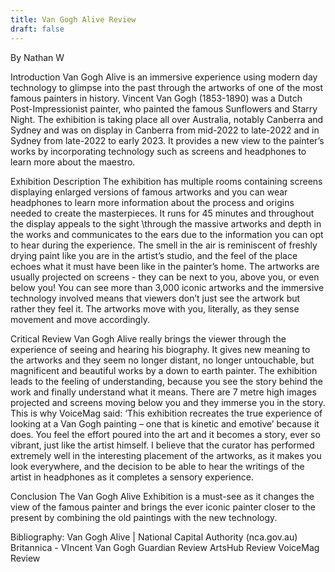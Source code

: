 ```yaml
---
title: Van Gogh Alive Review
draft: false
---
```


By Nathan W

Introduction
Van Gogh Alive is an immersive experience using modern day technology to glimpse into the past through the artworks of one of the most famous painters in history. Vincent Van Gogh (1853-1890) was a Dutch Post-Impressionist painter, who painted the famous Sunflowers and Starry Night.
The exhibition is taking place all over Australia, notably Canberra and Sydney and was on display in Canberra from mid-2022 to late-2022 and in Sydney from late-2022 to early 2023. It provides a new view to the painter’s works by incorporating technology such as screens and headphones to learn more about the maestro.

Exhibition Description
The exhibition has multiple rooms containing screens displaying enlarged versions of famous artworks and you can wear headphones to learn more information about the process and origins needed to create the masterpieces. It runs for 45 minutes and throughout the display appeals to the sight \through the massive artworks and depth in the works and communicates to the ears due to the information you can opt to hear during the experience. The smell in the air is reminiscent of freshly drying paint like you are in the artist’s studio, and the feel of the place echoes what it must have been like in the painter’s home. The artworks are usually projected on screens - they can be next to you, above you, or even below you! You can see more than 3,000 iconic artworks and the immersive technology involved means that viewers don’t just see the artwork but rather they feel it. The artworks move with you, literally, as they sense movement and move accordingly.

Critical Review
Van Gogh Alive really brings the viewer through the experience of seeing and hearing his biography. It gives new meaning to the artworks and they seem no longer distant, no longer untouchable, but magnificent and beautiful works by a down to earth painter. The exhibition leads to the feeling of understanding, because you see the story behind the work and finally understand what it means. There are 7 metre high images projected and screens moving below you and they immerse you in the story. This is why VoiceMag said: ‘This exhibition recreates the true experience of looking at a Van Gogh painting – one that is kinetic and emotive’ because it does. You feel the effort poured into the art and it becomes a story, ever so vibrant, just like the artist himself. I believe that the curator has performed extremely well in the interesting placement of the artworks, as it makes you look everywhere, and the decision to be able to hear the writings of the artist in headphones as it completes a sensory experience.

Conclusion
The Van Gogh Alive Exhibition is a must-see as it changes the view of the famous painter and brings the ever iconic painter closer to the present by combining the old paintings with the new technology. 

Bibliography:
Van Gogh Alive | National Capital Authority (nca.gov.au) 
Britannica - VIncent Van Gogh
Guardian Review
ArtsHub Review
VoiceMag Review

